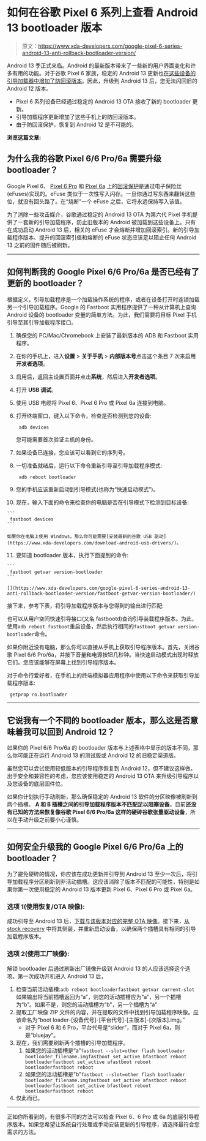 # 如何在谷歌 Pixel 6 系列上查看 Android 13 bootloader 版本

> 原文：<https://www.xda-developers.com/google-pixel-6-series-android-13-anti-rollback-bootloader-version/>

Android 13 季正式来临。Android 的最新版本带来了一些新的用户界面变化和许多有用的功能。对于谷歌 Pixel 6 家族，稳定的 Android 13 更新也[在这些设备的引导加载器中增加了防回滚版本](https://www.xda-developers.com/android-13-downgrade-protection-pixel-6-series/)。因此，升级到 Android 13 后，您无法闪回旧的 Android 12 版本。

*   Pixel 6 系列设备已经通过稳定的 Android 13 OTA 接收了新的 bootloader 更新。
*   引导加载程序更新增加了这些手机上的防回滚版本。
*   由于防回滚保护，恢复到 Android 12 是不可能的。

**浏览这篇文章:**

## 为什么我的谷歌 Pixel 6/6 Pro/6a 需要升级 bootloader？

Google Pixel 6、 [Pixel 6 Pro](https://www.xda-developers.com/google-pixel-6-pro-review/) 和 [Pixel 6a](https://www.xda-developers.com/google-pixel-6a-review/) 上的[回滚保护](https://source.android.com/docs/security/verifiedboot/verified-boot#rollback-protection)是通过电子保险丝(eFuses)实现的。eFuse 类似于一次性写入闪存。一旦你通过写东西来翻转这些位，就没有回头路了。在“烧断”一个 eFuse 之后，它将永远保持写入该值。

为了消除一些攻击媒介，谷歌通过稳定的 Android 13 OTA 为第六代 Pixel 手机提供了一套新的引导加载程序，防止旧版本的 Android 被加载到这些设备上。只有在成功启动 Android 13 后，相关的 eFuse 才会熔断并增加回滚索引。新的引导加载程序版本、提升的回滚索引值和熔断的 eFuse 状态应该足以阻止任何 Android 13 之前的固件随后被刷新。

* * *

## 如何判断我的 Google Pixel 6/6 Pro/6a 是否已经有了更新的 bootloader？

根据定义，引导加载程序是一个加载操作系统的程序，或者在设备打开时连锁加载另一个引导加载程序。Google 的 Fastboot 实用程序提供了一种从计算机上查询 Android 设备的 bootloader 变量的简单方法。为此，我们需要将目标 Pixel 手机引导至其引导加载程序接口。

1.  确保您的 PC/Mac/Chromebook 上安装了最新版本的 ADB 和 Fastboot 实用程序。
2.  在你的手机上，进入**设置** > **关于手机** > **内部版本号**点击这个条目 7 次来启用**开发者选项**。
3.  启用后，返回主设置页面并点击**系统**，然后进入**开发者选项**。
4.  打开 **USB 调试**。
5.  使用 USB 电缆将 Pixel 6、Pixel 6 Pro 或 Pixel 6a 连接到电脑。
6.  打开终端窗口，键入以下命令，检查是否检测到您的设备:

    ```
     adb devices 
    ```

    您可能需要首次验证主机的身份。
7.  如果设备已连接，您应该可以看到它的序列号。
8.  一切准备就绪后，运行以下命令重新引导至引导加载程序模式:

    ```
     adb reboot bootloader 
    ```

9.  您的手机应该重新启动到引导模式(也称为“快速启动模式”)。
10.  现在，输入下面的命令来检查你的电脑是否在引导模式下检测到目标设备:

    ```
     fastboot devices 
    ```

    如果你在电脑上使用 Windows，那么你可能需要[安装最新的谷歌 USB 驱动](https://www.xda-developers.com/download-android-usb-drivers/)。
11.  要知道 bootloader 版本，执行下面提到的命令:

    ```
     fastboot getvar version-bootloader 
    ```

    [](https://www.xda-developers.com/google-pixel-6-series-android-13-anti-rollback-bootloader-version/fastboot-getvar-version-bootloader/)

接下来，参考下表，将引导加载程序版本与您得到的输出进行匹配:

也可以从用户空间快速引导接口(又名 fastbootd)查询引导装载程序版本。为此，使用`adb reboot fastboot`重启设备，然后执行相同的`fastboot getvar version-bootloader`命令。

如果你附近没有电脑，那么你可以直接从手机上获取引导程序版本。首先，关闭谷歌 Pixel 6/6 Pro/6a，并按下音量和电源按钮几秒钟。当快速启动模式出现时释放它们。您应该能够在屏幕上找到引导程序版本。

对于命令行爱好者，在手机上的终端模拟器应用程序中使用以下命令来获取引导加载程序版本:

```
 getprop ro.bootloader 
```

* * *

## 它说我有一个不同的 bootloader 版本，那么这是否意味着我可以回到 Android 12？

如果你的 Pixel 6/6 Pro/6a 的 bootloader 版本与上述表格中显示的版本不同，那么你可能正在运行 Android 13 的测试版或 Android 12 的旧稳定渠道版。

虽然您可以尝试使用较低版本的引导程序恢复到 Android 12，但不建议这样做。出于安全和兼容性的考虑，您应该使用稳定的 Android 13 OTA 来升级引导程序以及您设备的底层固件位。

如果你计划执行手动刷新，那么确保稳定的 Android 13 软件的分区映像被刷新到两个插槽。 **A 和 B 插槽之间的引导加载程序版本不匹配足以阻塞设备**。目前**还没有已知的方法来恢复像谷歌 Pixel 6/6 Pro/6a 这样的硬砖谷歌张量驱动设备**，所以在手动升级之前要小心谨慎。

* * *

## 如何安全升级我的 Google Pixel 6/6 Pro/6a 上的 bootloader？

为了避免硬砖的情况，你应该在成功更新并引导到 Android 13 至少一次后，将引导加载程序分区刷新到非活动插槽。这应该消除了版本不匹配的可能性，特别是如果你第一次使用稳定的 Android 13 版本更新 Pixel 6、Pixel 6 Pro 或 Pixel 6a。

### 选项 1(使用恢复/OTA 映像):

成功引导至 Android 13 后，[下载与该版本对应的完整 OTA 映像](https://www.xda-developers.com/how-to-download-android-13/)。接下来，[从 stock recovery](https://www.xda-developers.com/how-to-install-android-13/#method1) 中将其侧装，并重新启动设备，以确保两个插槽具有相同的引导加载程序版本。

### 选项 2(使用工厂映像):

解锁 bootloader 后通过刷新出厂镜像升级到 Android 13 的人应该选择这个选项。第一次成功开机进入 Android 13 后，

1.  检查当前活动插槽:`adb reboot bootloaderfastboot getvar current-slot`如果输出将当前插槽返回为“a”，则您的活动插槽应为“a”，另一个插槽为“b”。如果不是，则您的活动插槽为“b”，另一个插槽为“a”
2.  提取工厂映像 ZIP 文件的内容，并在提取的文件中找到引导加载程序映像。应该命名为“boot loader-[设备代号]-[平台代号]-[主版本]-[次版本].img。”
    *   对于 Pixel 6 和 6 Pro，平台代号是“slider”，而对于 Pixel 6a，则是“bluejay”。[](https://www.xda-developers.com/google-pixel-6-series-android-13-anti-rollback-bootloader-version/google-pixel-6-series-factory-firmware-bootloader-image/)
3.  现在，我们需要刷新两个插槽的引导加载程序。
    1.  如果您的活动插槽是“a”`fastboot --slot=other flash bootloader bootloader_filename.imgfastboot set_active bfastboot reboot bootloaderfastboot set_active afastboot reboot bootloaderfastboot reboot`
    2.  如果您的活动插槽是“b”`fastboot --slot=other flash bootloader bootloader_filename.imgfastboot set_active afastboot reboot bootloaderfastboot set_active bfastboot reboot bootloaderfastboot reboot`
4.  仅此而已。

* * *

正如你所看到的，有很多不同的方法可以检查 Pixel 6、6 Pro 或 6a 的底层引导程序版本。如果您希望让系统自行处理或手动安装更新的引导程序，请选择最符合您需求的方法。